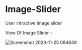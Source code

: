 # Image-Slider
User intractive image slider

View Of Image Slider -

![Screenshot 2023-11-25 084649](https://github.com/manishartiya/Image-Slider/assets/115866197/2ec90c5a-e399-48e1-80b3-695b1f59f1a7)
